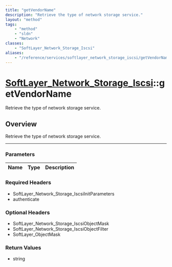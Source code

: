```yaml
---
title: "getVendorName"
description: "Retrieve the type of network storage service."
layout: "method"
tags:
    - "method"
    - "sldn"
    - "Network"
classes:
    - "SoftLayer_Network_Storage_Iscsi"
aliases:
    - "/reference/services/softlayer_network_storage_iscsi/getVendorName"
---
```

# [SoftLayer_Network_Storage_Iscsi](/reference/services/SoftLayer_Network_Storage_Iscsi)::getVendorName


Retrieve the type of network storage service.


## Overview 
Retrieve the type of network storage service.

-----

### Parameters 
|Name | Type | Description |
| --- | --- | --- |


### Required Headers
* SoftLayer_Network_Storage_IscsiInitParameters
* authenticate


### Optional Headers
* SoftLayer_Network_Storage_IscsiObjectMask
* SoftLayer_Network_Storage_IscsiObjectFilter
* SoftLayer_ObjectMask

### Return Values
* string





